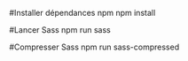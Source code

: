 #Installer dépendances npm
npm install

#Lancer Sass
npm run sass

#Compresser Sass
npm run sass-compressed

